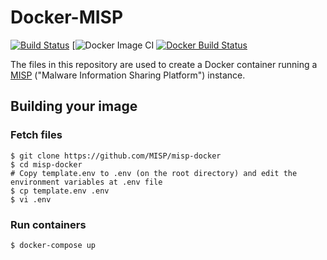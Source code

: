 # Docker-MISP
[![Build Status](https://travis-ci.org/marcelosz/Docker-MISP.svg?branch=master)](https://travis-ci.org/marcelosz/Docker-MISP)
[![Docker Image CI](https://github.com/marcelosz/Docker-MISP/workflows/Docker%20Image%20CI/badge.svg)
[![Docker Build Status](https://img.shields.io/docker/build/marcelosz/misp.svg)](https://hub.docker.com/r/marcelosz/misp/)

The files in this repository are used to create a Docker container running a [MISP](http://www.misp-project.org) ("Malware Information Sharing Platform") instance.

## Building your image

### Fetch files
```
$ git clone https://github.com/MISP/misp-docker
$ cd misp-docker
# Copy template.env to .env (on the root directory) and edit the environment variables at .env file
$ cp template.env .env
$ vi .env
```

### Run containers
```
$ docker-compose up
```

